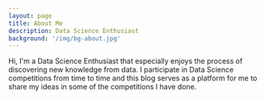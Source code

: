 ```yaml
---
layout: page
title: About Me
description: Data Science Enthusiast
background: '/img/bg-about.jpg'
---
```


Hi, I'm a Data Science Enthusiast that especially enjoys the process of discovering new knowledge from data. I participate in Data Science competitions from time to time and this blog serves as a platform for me to share my ideas in some of the competitions I have done.